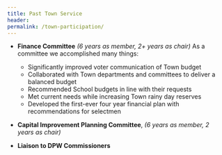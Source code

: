 ```yaml
---
title: Past Town Service
header:
permalink: /town-participation/
---
```


* **Finance Committee** *(6 years as member, 2+ years as chair)* As a committee we accomplished many things:

    - Significantly improved voter communication of Town budget
    - Collaborated with Town departments and committees to deliver a balanced budget
    - Recommended School budgets in line with their requests
    - Met current needs while increasing Town rainy day reserves
    - Developed the first-ever four year financial plan with recommendations for selectmen

* **Capital Improvement Planning Committee**, *(6 years as member, 2 years as chair)*

* **Liaison to DPW Commissioners**
